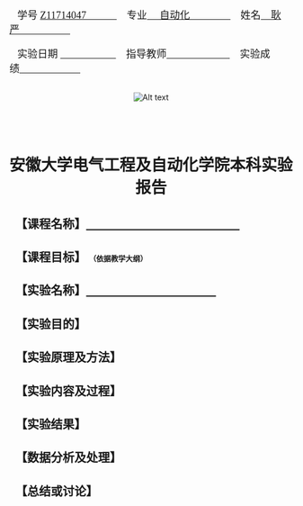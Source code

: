 <br>&emsp;<font size=4 face="宋体">学号 <u>Z11714047&emsp;&emsp;&emsp;</u>&emsp;专业<u> &emsp;自动化&emsp;&emsp;&emsp;&emsp;</u>&emsp;姓名<u>&emsp;耿严&emsp;&emsp;&emsp;&emsp;&emsp;</u></font></br>
<br>&emsp;<font size=4 face="宋体">实验日期 <u>&emsp;&emsp;&emsp;&ensp;&emsp;&emsp;</u>&emsp;指导教师<u> &emsp;&emsp;&emsp;&emsp;&emsp;&emsp;</u>&emsp;实验成绩<u>&emsp;&emsp;&emsp;&emsp;&emsp;&emsp;</u></font></br>
<br><center>![Alt text](https://raw.githubusercontent.com/gYANnnnn/AHU/master/lab_report/1.png)</center></br>
# <br><center><font  face="华文新魏">安徽大学电气工程及自动化学院本科实验报告</font></center></b>
## &ensp;<font face="Microsoft JhengHei">【课程名称】<u>&emsp;&emsp;&emsp;&emsp;&emsp;&emsp;&emsp;&emsp;&emsp;&emsp;&emsp;&emsp;&emsp;</u></font>
## &ensp;<font face="Microsoft JhengHei">【课程目标】</font> <font face="宋体" size=2>（依据教学大纲）</font>
## &ensp;<font face="Microsoft JhengHei">【实验名称】<u>&emsp;&emsp;&emsp;&emsp;&emsp;&emsp;&emsp;&emsp;&emsp;&emsp;&emsp;</u></font>
## &ensp;<font face="Microsoft JhengHei">【实验目的】</font>
## &ensp;<font face="Microsoft JhengHei">【实验原理及方法】</font>
## &ensp;<font face="Microsoft JhengHei">【实验内容及过程】</font>
## &ensp;<font face="Microsoft JhengHei">【实验结果】</font>
## &ensp;<font face="Microsoft JhengHei">【数据分析及处理】</font>
## &ensp;<font face="Microsoft JhengHei">【总结或讨论】</font>
